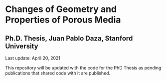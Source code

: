 # Changes of Geometry and Properties of Porous Media
## Ph.D. Thesis, Juan Pablo Daza, Stanford University
Last update: April 20, 2021

This repository will be updated with the code for the PhD Thesis as pending publications that shared code with it are published.
